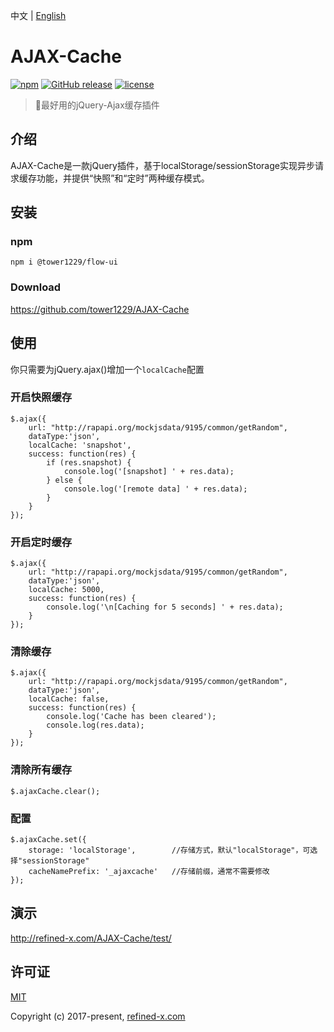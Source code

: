 中文 | [English](README.md)

# AJAX-Cache

[![npm](https://img.shields.io/npm/v/ajax-cache.svg)](https://www.npmjs.com/package/@tower1229/AJAX-Cache) [![GitHub release](https://img.shields.io/github/release/tower1229/AJAX-Cache.svg)]() [![license](https://img.shields.io/github/license/tower1229/AJAX-Cache.svg)]()

> :tophat:最好用的jQuery-Ajax缓存插件

## 介绍

AJAX-Cache是一款jQuery插件，基于localStorage/sessionStorage实现异步请求缓存功能，并提供“快照”和“定时”两种缓存模式。

## 安装

### npm

`npm i @tower1229/flow-ui`

### Download

https://github.com/tower1229/AJAX-Cache

## 使用

你只需要为jQuery.ajax()增加一个`localCache`配置

### 开启快照缓存

```
$.ajax({
    url: "http://rapapi.org/mockjsdata/9195/common/getRandom",
    dataType:'json',
    localCache: 'snapshot',
    success: function(res) {
        if (res.snapshot) {
            console.log('[snapshot] ' + res.data);
        } else {
            console.log('[remote data] ' + res.data);
        }
    }
});
```

### 开启定时缓存

```
$.ajax({
    url: "http://rapapi.org/mockjsdata/9195/common/getRandom",
    dataType:'json',
    localCache: 5000,
    success: function(res) {
        console.log('\n[Caching for 5 seconds] ' + res.data);
    }
});
```

### 清除缓存

```
$.ajax({
    url: "http://rapapi.org/mockjsdata/9195/common/getRandom",
    dataType:'json',
    localCache: false,
    success: function(res) {
    	console.log('Cache has been cleared');
        console.log(res.data);
    }
});
```

### 清除所有缓存

```
$.ajaxCache.clear();
```

### 配置

```
$.ajaxCache.set({
	storage: 'localStorage', 		//存储方式，默认"localStorage"，可选择"sessionStorage"
	cacheNamePrefix: '_ajaxcache'	//存储前缀，通常不需要修改
});
```

## 演示

http://refined-x.com/AJAX-Cache/test/

## 许可证

[MIT](http://opensource.org/licenses/MIT)

Copyright (c) 2017-present, [refined-x.com](http://refined-x.com)
